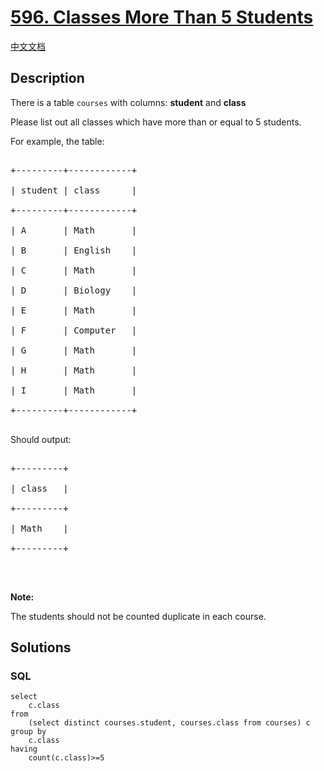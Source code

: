 # [596. Classes More Than 5 Students](https://leetcode.com/problems/classes-more-than-5-students)

[中文文档](/solution/0500-0599/0596.Classes%20More%20Than%205%20Students/README.md)

## Description

<p>There is a table <code>courses</code> with columns: <b>student</b> and <b>class</b></p>

<p>Please list out all classes which have more than or equal to 5 students.</p>

<p>For example, the table:</p>

<pre>

+---------+------------+

| student | class      |

+---------+------------+

| A       | Math       |

| B       | English    |

| C       | Math       |

| D       | Biology    |

| E       | Math       |

| F       | Computer   |

| G       | Math       |

| H       | Math       |

| I       | Math       |

+---------+------------+

</pre>

<p>Should output:</p>

<pre>

+---------+

| class   |

+---------+

| Math    |

+---------+

</pre>

<p>&nbsp;</p>

<p><b>Note:</b><br />

The students should not be counted duplicate in each course.</p>

## Solutions

<!-- tabs:start -->

### **SQL**

```
select
    c.class
from
    (select distinct courses.student, courses.class from courses) c
group by
    c.class
having
    count(c.class)>=5
```

<!-- tabs:end -->
